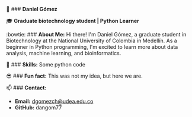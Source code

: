 :bust_in_silhouette: ### **Daniel Gómez**

:mortar_board: **Graduate biotechnology student | Python Learner**

:bowtie: ### **About Me:**
Hi there! I'm Daniel Gómez, a graduate student in Biotechnology at the National University of Colombia in Medellín.
As a beginner in Python programming, I'm excited to learn more about data analysis, machine learning, and bioinformatics.

:eyes: ### **Skills:**
Some python code

:sunglasses: ### **Fun fact:**
This was not my idea, but here we are.

:mailbox: ### **Contact:**
* **Email:** dgomezch@udea.edu.co
* **GitHub:** dangom77

